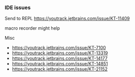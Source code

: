 
### IDE issues

Send to REPL https://youtrack.jetbrains.com/issue/KT-11409

macro recorder might help

Misc
* https://youtrack.jetbrains.com/issue/KT-7100
* https://youtrack.jetbrains.com/issue/KT-13319
* https://youtrack.jetbrains.com/issue/KT-14177
* https://youtrack.jetbrains.com/issue/KT-14851
* https://youtrack.jetbrains.com/issue/KT-21152
